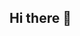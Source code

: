 ## Hi there 👋

<!--
**manoj5047/manoj5047** is a ✨ _special_ ✨ repository because its `README.md` (this file) appears on your GitHub profile.

# Hi there, I'm Sai Manoj 👋

Welcome to my GitHub profile!

## 📊 LeetCode Stats


![LeetCode Stats](https://leetcode.card.workers.dev/samsuga?theme=nord&font=baloo&extension=activity)

## 🛠️ Skills & Tools

- **Languages:** Java, Kotlin, Dart
- **Frameworks:** Android, Flutter, Springboot
- **Tools:** Git, Firebase, GCP,

## 🏆 Achievements

- **LeetCode:** Solved 30+ problems


## 📫 How to reach me

- **Email:** smj31071995@gmail.com
- **LinkedIn:** [Sai](https://www.linkedin.com/in/sai-a-24579790?utm_source=share&utm_campaign=share_via&utm_content=profile&utm_medium=ios_app)

